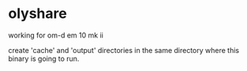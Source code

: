 # olyshare

working for om-d em 10 mk ii

create 'cache' and 'output' directories in the same directory where this binary is going to run.
